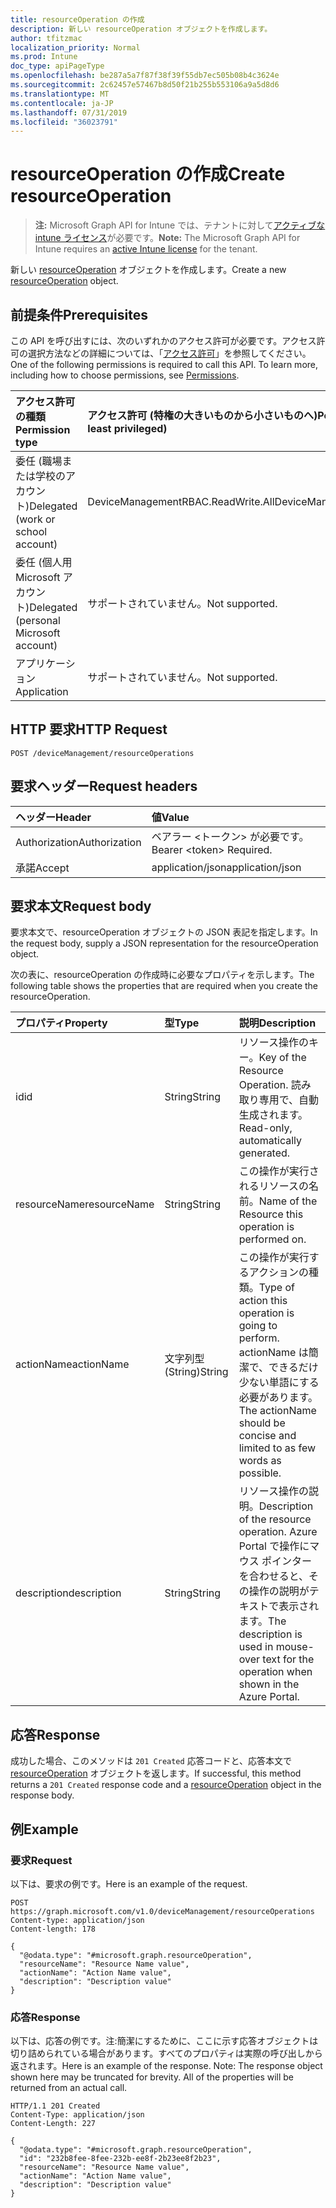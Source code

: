 ```yaml
---
title: resourceOperation の作成
description: 新しい resourceOperation オブジェクトを作成します。
author: tfitzmac
localization_priority: Normal
ms.prod: Intune
doc_type: apiPageType
ms.openlocfilehash: be287a5a7f87f38f39f55db7ec505b08b4c3624e
ms.sourcegitcommit: 2c62457e57467b8d50f21b255b553106a9a5d8d6
ms.translationtype: MT
ms.contentlocale: ja-JP
ms.lasthandoff: 07/31/2019
ms.locfileid: "36023791"
---
```

# <a name="create-resourceoperation"></a><span data-ttu-id="d3e7e-103">resourceOperation の作成</span><span class="sxs-lookup"><span data-stu-id="d3e7e-103">Create resourceOperation</span></span>

> <span data-ttu-id="d3e7e-104">**注:** Microsoft Graph API for Intune では、テナントに対して[アクティブな intune ライセンス](https://go.microsoft.com/fwlink/?linkid=839381)が必要です。</span><span class="sxs-lookup"><span data-stu-id="d3e7e-104">**Note:** The Microsoft Graph API for Intune requires an [active Intune license](https://go.microsoft.com/fwlink/?linkid=839381) for the tenant.</span></span>

<span data-ttu-id="d3e7e-105">新しい [resourceOperation](../resources/intune-rbac-resourceoperation.md) オブジェクトを作成します。</span><span class="sxs-lookup"><span data-stu-id="d3e7e-105">Create a new [resourceOperation](../resources/intune-rbac-resourceoperation.md) object.</span></span>

## <a name="prerequisites"></a><span data-ttu-id="d3e7e-106">前提条件</span><span class="sxs-lookup"><span data-stu-id="d3e7e-106">Prerequisites</span></span>
<span data-ttu-id="d3e7e-p101">この API を呼び出すには、次のいずれかのアクセス許可が必要です。アクセス許可の選択方法などの詳細については、「[アクセス許可](/graph/permissions-reference)」を参照してください。</span><span class="sxs-lookup"><span data-stu-id="d3e7e-p101">One of the following permissions is required to call this API. To learn more, including how to choose permissions, see [Permissions](/graph/permissions-reference).</span></span>

|<span data-ttu-id="d3e7e-109">アクセス許可の種類</span><span class="sxs-lookup"><span data-stu-id="d3e7e-109">Permission type</span></span>|<span data-ttu-id="d3e7e-110">アクセス許可 (特権の大きいものから小さいものへ)</span><span class="sxs-lookup"><span data-stu-id="d3e7e-110">Permissions (from most to least privileged)</span></span>|
|:---|:---|
|<span data-ttu-id="d3e7e-111">委任 (職場または学校のアカウント)</span><span class="sxs-lookup"><span data-stu-id="d3e7e-111">Delegated (work or school account)</span></span>|<span data-ttu-id="d3e7e-112">DeviceManagementRBAC.ReadWrite.All</span><span class="sxs-lookup"><span data-stu-id="d3e7e-112">DeviceManagementRBAC.ReadWrite.All</span></span>|
|<span data-ttu-id="d3e7e-113">委任 (個人用 Microsoft アカウント)</span><span class="sxs-lookup"><span data-stu-id="d3e7e-113">Delegated (personal Microsoft account)</span></span>|<span data-ttu-id="d3e7e-114">サポートされていません。</span><span class="sxs-lookup"><span data-stu-id="d3e7e-114">Not supported.</span></span>|
|<span data-ttu-id="d3e7e-115">アプリケーション</span><span class="sxs-lookup"><span data-stu-id="d3e7e-115">Application</span></span>|<span data-ttu-id="d3e7e-116">サポートされていません。</span><span class="sxs-lookup"><span data-stu-id="d3e7e-116">Not supported.</span></span>|

## <a name="http-request"></a><span data-ttu-id="d3e7e-117">HTTP 要求</span><span class="sxs-lookup"><span data-stu-id="d3e7e-117">HTTP Request</span></span>
<!-- {
  "blockType": "ignored"
}
-->
``` http
POST /deviceManagement/resourceOperations
```

## <a name="request-headers"></a><span data-ttu-id="d3e7e-118">要求ヘッダー</span><span class="sxs-lookup"><span data-stu-id="d3e7e-118">Request headers</span></span>
|<span data-ttu-id="d3e7e-119">ヘッダー</span><span class="sxs-lookup"><span data-stu-id="d3e7e-119">Header</span></span>|<span data-ttu-id="d3e7e-120">値</span><span class="sxs-lookup"><span data-stu-id="d3e7e-120">Value</span></span>|
|:---|:---|
|<span data-ttu-id="d3e7e-121">Authorization</span><span class="sxs-lookup"><span data-stu-id="d3e7e-121">Authorization</span></span>|<span data-ttu-id="d3e7e-122">ベアラー &lt;トークン&gt; が必要です。</span><span class="sxs-lookup"><span data-stu-id="d3e7e-122">Bearer &lt;token&gt; Required.</span></span>|
|<span data-ttu-id="d3e7e-123">承諾</span><span class="sxs-lookup"><span data-stu-id="d3e7e-123">Accept</span></span>|<span data-ttu-id="d3e7e-124">application/json</span><span class="sxs-lookup"><span data-stu-id="d3e7e-124">application/json</span></span>|

## <a name="request-body"></a><span data-ttu-id="d3e7e-125">要求本文</span><span class="sxs-lookup"><span data-stu-id="d3e7e-125">Request body</span></span>
<span data-ttu-id="d3e7e-126">要求本文で、resourceOperation オブジェクトの JSON 表記を指定します。</span><span class="sxs-lookup"><span data-stu-id="d3e7e-126">In the request body, supply a JSON representation for the resourceOperation object.</span></span>

<span data-ttu-id="d3e7e-127">次の表に、resourceOperation の作成時に必要なプロパティを示します。</span><span class="sxs-lookup"><span data-stu-id="d3e7e-127">The following table shows the properties that are required when you create the resourceOperation.</span></span>

|<span data-ttu-id="d3e7e-128">プロパティ</span><span class="sxs-lookup"><span data-stu-id="d3e7e-128">Property</span></span>|<span data-ttu-id="d3e7e-129">型</span><span class="sxs-lookup"><span data-stu-id="d3e7e-129">Type</span></span>|<span data-ttu-id="d3e7e-130">説明</span><span class="sxs-lookup"><span data-stu-id="d3e7e-130">Description</span></span>|
|:---|:---|:---|
|<span data-ttu-id="d3e7e-131">id</span><span class="sxs-lookup"><span data-stu-id="d3e7e-131">id</span></span>|<span data-ttu-id="d3e7e-132">String</span><span class="sxs-lookup"><span data-stu-id="d3e7e-132">String</span></span>|<span data-ttu-id="d3e7e-133">リソース操作のキー。</span><span class="sxs-lookup"><span data-stu-id="d3e7e-133">Key of the Resource Operation.</span></span> <span data-ttu-id="d3e7e-134">読み取り専用で、自動生成されます。</span><span class="sxs-lookup"><span data-stu-id="d3e7e-134">Read-only, automatically generated.</span></span>|
|<span data-ttu-id="d3e7e-135">resourceName</span><span class="sxs-lookup"><span data-stu-id="d3e7e-135">resourceName</span></span>|<span data-ttu-id="d3e7e-136">String</span><span class="sxs-lookup"><span data-stu-id="d3e7e-136">String</span></span>|<span data-ttu-id="d3e7e-137">この操作が実行されるリソースの名前。</span><span class="sxs-lookup"><span data-stu-id="d3e7e-137">Name of the Resource this operation is performed on.</span></span>|
|<span data-ttu-id="d3e7e-138">actionName</span><span class="sxs-lookup"><span data-stu-id="d3e7e-138">actionName</span></span>|<span data-ttu-id="d3e7e-139">文字列型 (String)</span><span class="sxs-lookup"><span data-stu-id="d3e7e-139">String</span></span>|<span data-ttu-id="d3e7e-140">この操作が実行するアクションの種類。</span><span class="sxs-lookup"><span data-stu-id="d3e7e-140">Type of action this operation is going to perform.</span></span> <span data-ttu-id="d3e7e-141">actionName は簡潔で、できるだけ少ない単語にする必要があります。</span><span class="sxs-lookup"><span data-stu-id="d3e7e-141">The actionName should be concise and limited to as few words as possible.</span></span>|
|<span data-ttu-id="d3e7e-142">description</span><span class="sxs-lookup"><span data-stu-id="d3e7e-142">description</span></span>|<span data-ttu-id="d3e7e-143">String</span><span class="sxs-lookup"><span data-stu-id="d3e7e-143">String</span></span>|<span data-ttu-id="d3e7e-144">リソース操作の説明。</span><span class="sxs-lookup"><span data-stu-id="d3e7e-144">Description of the resource operation.</span></span> <span data-ttu-id="d3e7e-145">Azure Portal で操作にマウス ポインターを合わせると、その操作の説明がテキストで表示されます。</span><span class="sxs-lookup"><span data-stu-id="d3e7e-145">The description is used in mouse-over text for the operation when shown in the Azure Portal.</span></span>|



## <a name="response"></a><span data-ttu-id="d3e7e-146">応答</span><span class="sxs-lookup"><span data-stu-id="d3e7e-146">Response</span></span>
<span data-ttu-id="d3e7e-147">成功した場合、このメソッドは `201 Created` 応答コードと、応答本文で [resourceOperation](../resources/intune-rbac-resourceoperation.md) オブジェクトを返します。</span><span class="sxs-lookup"><span data-stu-id="d3e7e-147">If successful, this method returns a `201 Created` response code and a [resourceOperation](../resources/intune-rbac-resourceoperation.md) object in the response body.</span></span>

## <a name="example"></a><span data-ttu-id="d3e7e-148">例</span><span class="sxs-lookup"><span data-stu-id="d3e7e-148">Example</span></span>

### <a name="request"></a><span data-ttu-id="d3e7e-149">要求</span><span class="sxs-lookup"><span data-stu-id="d3e7e-149">Request</span></span>
<span data-ttu-id="d3e7e-150">以下は、要求の例です。</span><span class="sxs-lookup"><span data-stu-id="d3e7e-150">Here is an example of the request.</span></span>
``` http
POST https://graph.microsoft.com/v1.0/deviceManagement/resourceOperations
Content-type: application/json
Content-length: 178

{
  "@odata.type": "#microsoft.graph.resourceOperation",
  "resourceName": "Resource Name value",
  "actionName": "Action Name value",
  "description": "Description value"
}
```

### <a name="response"></a><span data-ttu-id="d3e7e-151">応答</span><span class="sxs-lookup"><span data-stu-id="d3e7e-151">Response</span></span>
<span data-ttu-id="d3e7e-p105">以下は、応答の例です。注:簡潔にするために、ここに示す応答オブジェクトは切り詰められている場合があります。すべてのプロパティは実際の呼び出しから返されます。</span><span class="sxs-lookup"><span data-stu-id="d3e7e-p105">Here is an example of the response. Note: The response object shown here may be truncated for brevity. All of the properties will be returned from an actual call.</span></span>
``` http
HTTP/1.1 201 Created
Content-Type: application/json
Content-Length: 227

{
  "@odata.type": "#microsoft.graph.resourceOperation",
  "id": "232b8fee-8fee-232b-ee8f-2b23ee8f2b23",
  "resourceName": "Resource Name value",
  "actionName": "Action Name value",
  "description": "Description value"
}
```



